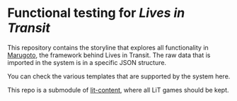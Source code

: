# Functional testing for *Lives in Transit*

This repository contains the storyline that explores all functionality in [Marugoto](https://github.com/uzh/marugoto), the framework behind Lives in Transit. The raw data that is imported in the system is in a specific JSON structure.

You can check the various templates that are supported by the system here.

This repo is a submodule of [lit-content](https://github.com/uzh/lit-content), where all LiT games should be kept.
